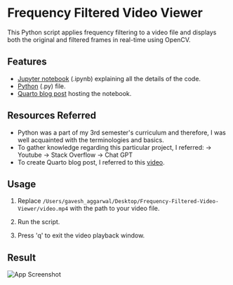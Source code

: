 # Frequency Filtered Video Viewer

This Python script applies frequency filtering to a video file and displays both the original and filtered frames in real-time using OpenCV.

## Features

- [Jupyter notebook](https://github.com/Aggarwal-Gavesh-25/Frequency-Filtered-Video-Viewer/blob/main/Frequency-Filtered-Video-Viewer/jupyter.ipynb) (.ipynb) explaining all the details of the code.
- [Python](https://github.com/Aggarwal-Gavesh-25/Frequency-Filtered-Video-Viewer/blob/main/Frequency-Filtered-Video-Viewer/python.py) (.py) file.
- [Quarto blog post](https://github.com/Aggarwal-Gavesh-25/Frequency-Filtered-Video-Viewer/tree/main/Frequency-Filtered-Video-Viewer/quarto) hosting the notebook.

## Resources Referred

- Python was a part of my 3rd semester's curriculum and therefore, I was well acquainted with the terminologies and basics.
- To gather knowledge regarding this particular project, I referred:
-> Youtube
-> Stack Overflow
-> Chat GPT
- To create Quarto blog post, I referred to this [video](https://www.youtube.com/watch?v=YoKjBcuUP0s ).

## Usage

1. Replace `/Users/gavesh_aggarwal/Desktop/Frequency-Filtered-Video-Viewer/video.mp4` with the path to your video file.

2. Run the script.


3. Press 'q' to exit the video playback window.

## Result

![App Screenshot](https://via.placeholder.com/468x300?text=App+Screenshot+Here)
